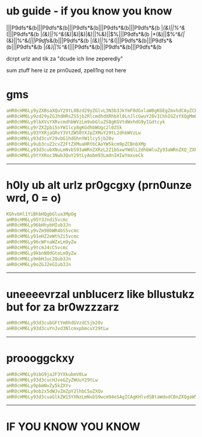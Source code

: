 # ub guide - if you know you know

|||P9dfs*&(b|||P9dfs*&(b|||P9dfs*&(b|||P9dfs*&(b|||P9dfs*&(b
|*(&)||$%^&*(||||)|||||P9dfs*&(bd|||P9dfs*&(b||||||P9dfs*&(b|||P9dfs*&(b|||P9dfs*&(b|||P9dfs*&(bP9dfs*&|||P9dfs*&(bdsf|base64decode.org|(|216.105.168.10||*(&)||$%^&*(|||P9dfs*&(b
|*(&)||$%^&*(|*(&)||$%^&*(&)|&)|&)|&)||$%&)||$%&)||$%|||P9dfs*&(b
|*(&)||$%^&*(|*(&)||$%^&*(*(|*(&)||$%^&*(|||P9dfs*&(b|||P9dfs*&(b
|*(&)||$%^&*(|*(&)||$%^&*(|||P9dfs*&(b|||P9dfs*&(b|||P9dfs*&(b
|*(&)||$%^&*(|*(&)||$%^&*(|||P9dfs*&(b|||P9dfs*&(b|||P9dfs*&(b

dcrpt urlz and tik za "dcude ich line zeperedly"

sum ztuff here iz ze prn0uzed, zpell1ng not here


# gms
```yaml
aHR0cHM6Ly9yZXBsaXQuY29tL0Bzd29yZGlvL3N3b3JkYmF0dGxlaW8gKGEgZmxhdCAyZCBzd29yZCBnYW1lKQ
aHR0cHM6Ly9zd29yZGJhdHRsZS5jb2RlcmdhdXRhbXl0LnJlcGwuY28vIChhIGZsYXQgMmQgc3dvcmQgZ2FtZSk
aHR0cHM6Ly9lbXVsYXRvcmdhbWVzLm9ubGluZS8gKGVtdWxhdG9yIGdtcyk
aHR0cHM6Ly9rZXZpbi5nYW1lcy8gKGdhbWUgc2l0ZSk
aHR0cHM6Ly93YXRjaGRvY3VtZW50YXJpZXMuY29tL2dhbWVzLw
aHR0cHM6Ly93d3cuY29vbG1hdGhnYW1lcy5jb20v
aHR0cHM6Ly9ub3cuZ2cvZ2FtZXMuaHRtbCAoYW5kcm9pZCBnbXMp
aHR0cHM6Ly93d3cubXNuLmNvbS93aWRnZXRzL2Z1bGxwYWdlL2dhbWluZy93aWRnZXQ_ZXhwZXJpZW5jZXM9Q2FzdWFsR2FtZXNIdWImc2hhcmVkSGVhZGVyPTE
aHR0cHM6Ly9tYXRoc3Nwb3QuY29tLyAobm93LmdnIHIwYmxveCk
```
-----------------


# h0ly ub alt urlz pr0gcgxy (prn0unze wrd, 0 = o)
```yaml
KGhvbHl1YiBhbHQgbGlua3MpOg
aHR0cHM6Ly95Y3Jndi5vcmc
aHR0cHM6Ly96bHhybHIub3Jn
aHR0cHM6Ly9vZm90bWR4bS5vcmc
aHR0cHM6Ly91eHZ2eWthZi5vcmc
aHR0cHM6Ly96cWFnaWZxLm9yZw
aHR0cHM6Ly9tcmJ4cC5vcmc
aHR0cHM6Ly9kbnN0dGtoLm9yZw
aHR0cHM6Ly9mbHJuc2Qub3Jn
aHR0cHM6Ly9oZGJ2eGIub3Jn
```
--------------------


# uneeeevrzal unblucerz like bllustukz but for za br0wzzzarz
```yaml
aHR0cHM6Ly93d3cubGFtYmRhdGVzdC5jb20v
aHR0cHM6Ly93d3cuYnJvd3NlcmxpbmcuY29tLw
```
-------------------


# proooggckxy
```yaml
aHR0cHM6Ly9ibG9ja2F3YXkubmV0Lw
aHR0cHM6Ly93d3cucHJveGZyZWUuY29tLw
aHR0cHM6Ly9pbmNvZy5kZXYv
aHR0cHM6Ly9ob2x5dWJvZmZpY2lhbC5uZXQv
aHR0cHM6Ly93d3cuaGlkZW15YXNzLmNvbS9wcm94eSAgICAgKHlvdSBtaWdodCBnZXQgaW50byB0cm91YmxlIGZvciB0aGlzIGxpbmsgYmVjYXVzZSBpdCBoYXMgYSBzZW5zaXRpdmUgd29yZCk
```
------------------

# IF YOU KNOW YOU KNOW

